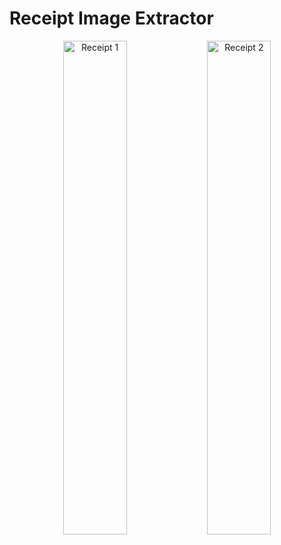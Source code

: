 # Receipt Image Extractor

<p align="center">
  <img src="https://raw.githubusercontent.com/instructor-ai/instructor-go/main/examples/vision/receipt/supermarket-receipt-template.jpg" alt="Receipt 1" width="45%">
  <img src="https://raw.githubusercontent.com/instructor-ai/instructor-go/main/examples/vision/receipt/receipt-ocr-original.jpg" alt="Receipt 2" width="45%">
</p>
